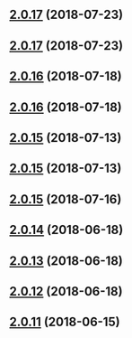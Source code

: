 <a name="2.0.17"></a>
## [2.0.17](https://github.com/RemoteMonster/remon-web-sdk/compare/v2.0.16...v2.0.17) (2018-07-23)



<a name="2.0.17"></a>

## [2.0.17](https://github.com/RemoteMonster/remon-web-sdk/compare/v2.0.16...v2.0.17) (2018-07-23)

<a name="2.0.16"></a>

## [2.0.16](https://github.com/RemoteMonster/remon-web-sdk/compare/v2.0.15...v2.0.16) (2018-07-18)

<a name="2.0.16"></a>

## [2.0.16](https://github.com/RemoteMonster/remon-web-sdk/compare/v2.0.15...v2.0.16) (2018-07-18)

## [2.0.15](https://github.com/RemoteMonster/remon-web-sdk/compare/v2.0.14...v2.0.15) (2018-07-13)

<a name="2.0.15"></a>

## [2.0.15](https://github.com/RemoteMonster/remon-web-sdk/compare/v2.0.14...v2.0.15) (2018-07-13)

<a name="2.0.14"></a>

## [2.0.15](https://github.com/RemoteMonster/remon-web-sdk/compare/v2.0.14...v2.0.15) (2018-07-16)

<a name="2.0.14"></a>

## [2.0.14](https://github.com/RemoteMonster/remon-web-sdk/compare/v2.0.13...v2.0.14) (2018-06-18)

<a name="2.0.13"></a>

## [2.0.13](https://github.com/RemoteMonster/remon-web-sdk/compare/v2.0.12...v2.0.13) (2018-06-18)

<a name="2.0.12"></a>

## [2.0.12](https://github.com/RemoteMonster/remon-web-sdk/compare/v2.0.11...v2.0.12) (2018-06-18)

<a name="2.0.11"></a>

## [2.0.11](https://github.com/RemoteMonster/remon-web-sdk/compare/v2.0.10...v2.0.11) (2018-06-15)

